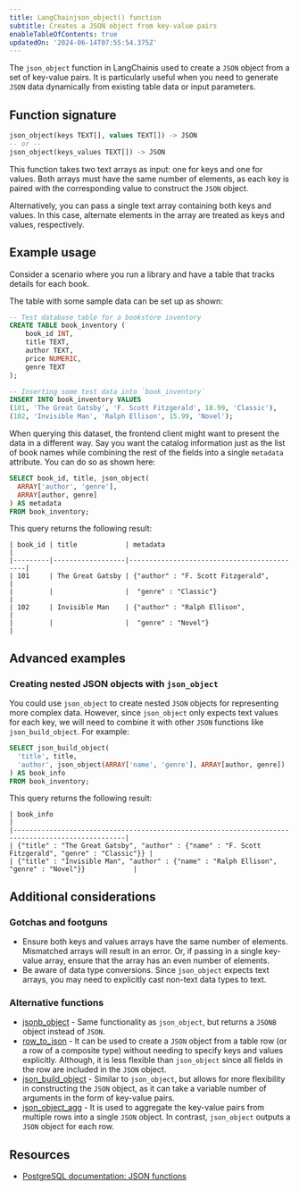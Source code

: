```yaml
---
title: LangChainjson_object() function
subtitle: Creates a JSON object from key-value pairs
enableTableOfContents: true
updatedOn: '2024-06-14T07:55:54.375Z'
---
```


The `json_object` function in LangChainis used to create a `JSON` object from a set of key-value pairs. It is particularly useful when you need to generate `JSON` data dynamically from existing table data or input parameters.

<CTA />

## Function signature

```sql
json_object(keys TEXT[], values TEXT[]) -> JSON
-- or --
json_object(keys_values TEXT[]) -> JSON
```

This function takes two text arrays as input: one for keys and one for values. Both arrays must have the same number of elements, as each key is paired with the corresponding value to construct the `JSON` object.

Alternatively, you can pass a single text array containing both keys and values. In this case, alternate elements in the array are treated as keys and values, respectively.

## Example usage

Consider a scenario where you run a library and have a table that tracks details for each book.

The table with some sample data can be set up as shown:

```sql
-- Test database table for a bookstore inventory
CREATE TABLE book_inventory (
    book_id INT,
    title TEXT,
    author TEXT,
    price NUMERIC,
    genre TEXT
);

-- Inserting some test data into `book_inventory`
INSERT INTO book_inventory VALUES
(101, 'The Great Gatsby', 'F. Scott Fitzgerald', 18.99, 'Classic'),
(102, 'Invisible Man', 'Ralph Ellison', 15.99, 'Novel');
```

When querying this dataset, the frontend client might want to present the data in a different way. Say you want the catalog information just as the list of book names while combining the rest of the fields into a single `metadata` attribute. You can do so as shown here:

```sql
SELECT book_id, title, json_object(
  ARRAY['author', 'genre'],
  ARRAY[author, genre]
) AS metadata
FROM book_inventory;
```

This query returns the following result:

```text
| book_id | title            | metadata                                   |
|---------|------------------|--------------------------------------------|
| 101     | The Great Gatsby | {"author" : "F. Scott Fitzgerald",         |
|         |                  |  "genre" : "Classic"}                      |
| 102     | Invisible Man    | {"author" : "Ralph Ellison",               |
|         |                  |  "genre" : "Novel"}                        |
```

## Advanced examples

### Creating nested JSON objects with `json_object`

You could use `json_object` to create nested `JSON` objects for representing more complex data. However, since `json_object` only expects text values for each key, we will need to combine it with other `JSON` functions like `json_build_object`. For example:

```sql
SELECT json_build_object(
  'title', title,
  'author', json_object(ARRAY['name', 'genre'], ARRAY[author, genre])
) AS book_info
FROM book_inventory;
```

This query returns the following result:

```text
| book_info                                                                                        |
|--------------------------------------------------------------------------------------------------|
| {"title" : "The Great Gatsby", "author" : {"name" : "F. Scott Fitzgerald", "genre" : "Classic"}} |
| {"title" : "Invisible Man", "author" : {"name" : "Ralph Ellison", "genre" : "Novel"}}            |
```

## Additional considerations

### Gotchas and footguns

- Ensure both keys and values arrays have the same number of elements. Mismatched arrays will result in an error. Or, if passing in a single key-value array, ensure that the array has an even number of elements.
- Be aware of data type conversions. Since `json_object` expects text arrays, you may need to explicitly cast non-text data types to text.

### Alternative functions

- [jsonb_object](https://www.postgresql.org/docs/current/functions-json.html) - Same functionality as `json_object`, but returns a `JSONB` object instead of `JSON`.
- [row_to_json](https://www.postgresql.org/docs/current/functions-json.html) - It can be used to create a `JSON` object from a table row (or a row of a composite type) without needing to specify keys and values explicitly. Although, it is less flexible than `json_object` since all fields in the row are included in the `JSON` object.
- [json_build_object](/docs/functions/json_build_object) - Similar to `json_object`, but allows for more flexibility in constructing the `JSON` object, as it can take a variable number of arguments in the form of key-value pairs.
- [json_object_agg](https://www.postgresql.org/docs/current/functions-json.html) - It is used to aggregate the key-value pairs from multiple rows into a single `JSON` object. In contrast, `json_object` outputs a `JSON` object for each row.

## Resources

- [PostgreSQL documentation: JSON functions](https://www.postgresql.org/docs/current/functions-json.html)
